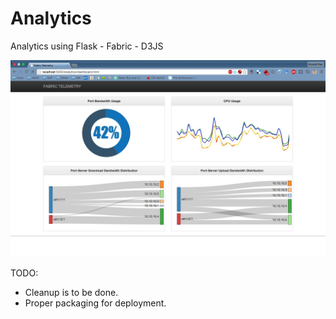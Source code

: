 # Analytics
Analytics using Flask - Fabric - D3JS

![Screen Shot](https://raw.githubusercontent.com/kondalrao/Analytics/master/docs/ScreenShot.jpg "Screen Shot")


TODO:
* Cleanup is to be done.
* Proper packaging for deployment.
